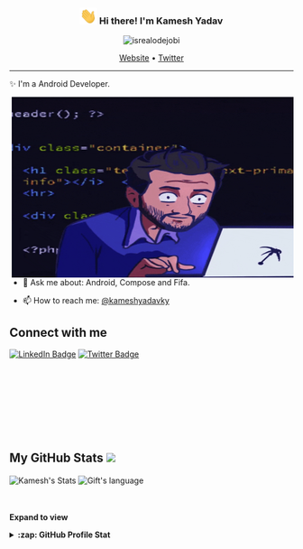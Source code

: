 <!-- Heading -->
<h3 align="center"><img src = "./wave.gif" width = 30px> Hi there! I'm Kamesh Yadav</h3>

<!-- Profile Views -->

<p align="center"> <img src="https://komarev.com/ghpvc/?username=kameshyadavky&label=Profile%20views&color=0e75b6&style=flat" alt="isrealodejobi" />
</p>

<p align="center">
  <a href="https://www.beetlestance.com">Website</a> •
  <a href="https://twitter.com/kameshyadavky">Twitter</a>
</p>

 <!-- About section -->

---
✨ I'm a Android Developer.


<!-- code gif-->
<img align="right" alt="GIF" src="./code.gif" width="500" height="320" />   

- 💬 Ask me about: Android, Compose and Fifa.

- 📫 How to reach me: [@kameshyadavky](https://twitter.com/kameshyadavky)

<!-- About section: END -->


<!-- Conecct section -->

<h2>Connect with me </h3>
    <p>
        <a href="https://linkedin.com/in/kameshyadavky"><img src="https://img.shields.io/badge/-Kamesh%20Yadav%20-blue?style=plastic&amp;labelColor=blue&amp;logo=LinkedIn&amp;link=https://linkedin.com/in/kameshyadavky" alt="LinkedIn Badge"></a> 
       <a href="https://twitter.com/kameshayadavky
/"><img src="https://img.shields.io/badge/-Kamesh Yadav-informational?style=plastic&amp;labelColor=informational&amp;logo=Twitter&amp;link=https://twitter.com/kameshyadavky" alt="Twitter Badge"></a>
   </p>


  </br>
  </br>
  </br>
  </br>
  </br>
  </br>
  </br>

 <!-- Conecct section: END -->
 
  <!-- GitHub section -->

 ##  My GitHub Stats <img src = "https://i.pinimg.com/originals/65/c4/f4/65c4f452571be1261e9c623f7da488ac.gif" width = 35px> 
 
 <div>
   <img align="center" src="https://github-readme-streak-stats.herokuapp.com/?user=kameshyadavky" alt="Kamesh's Stats" height="192px" width="50%"/>
  <img align="center" src="https://github-readme-stats.vercel.app/api/top-langs?username=kameshyadavky&langs_count=10&show_icons=true&locale=en&layout=compact&theme=light" alt="Gift's language" height="192px"  width="45%"/>
</div>

</br>
</br>

**Expand to view**
<details>
  <summary><b>:zap: GitHub Profile Stat</b></summary>
  </br>
  <img src="https://github-readme-stats.anuraghazra1.vercel.app/api?username=kameshyadavky&show_icons=true&show=prs_merged,prs_merged_percentage" />
</details>

<!-- GitHub section: END -->


<!-- THE END -->


<!--
**kameshyadavky/kameshyadavky** is a ✨ _special_ ✨ repository because its `README.md` (this file) appears on your GitHub profile.

Here are some ideas to get you started:

- 🔭 I’m currently working on ...
- 🌱 I’m currently learning ...
- 👯 I’m looking to collaborate on ...
- 🤔 I’m looking for help with ...
- 💬 Ask me about ...
- 📫 How to reach me: ...
- 😄 Pronouns: ...
- ⚡ Fun fact: ...
-->
